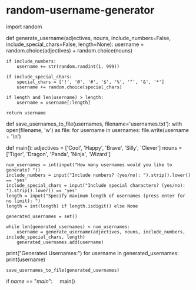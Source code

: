 # random-username-generator
import random

def generate_username(adjectives, nouns, include_numbers=False, include_special_chars=False, length=None):
    username = random.choice(adjectives) + random.choice(nouns)
    
    if include_numbers:
        username += str(random.randint(1, 999))
    
    if include_special_chars:
        special_chars = ['!', '@', '#', '$', '%', '^', '&', '*']
        username += random.choice(special_chars)
    
    if length and len(username) > length:
        username = username[:length]
    
    return username

def save_usernames_to_file(usernames, filename='usernames.txt'):
    with open(filename, 'w') as file:
        for username in usernames:
            file.write(username + '\n')

def main():
    adjectives = ['Cool', 'Happy', 'Brave', 'Silly', 'Clever']
    nouns = ['Tiger', 'Dragon', 'Panda', 'Ninja', 'Wizard']
    
    num_usernames = int(input("How many usernames would you like to generate? "))
    include_numbers = input("Include numbers? (yes/no): ").strip().lower() == 'yes'
    include_special_chars = input("Include special characters? (yes/no): ").strip().lower() == 'yes'
    length = input("Specify maximum length of usernames (press enter for no limit): ")
    length = int(length) if length.isdigit() else None
    
    generated_usernames = set()
    
    while len(generated_usernames) < num_usernames:
        username = generate_username(adjectives, nouns, include_numbers, include_special_chars, length)
        generated_usernames.add(username)
print("Generated Usernames:")
    for username in generated_usernames:
        print(username)
    
    save_usernames_to_file(generated_usernames)

if _name_ == "_main_":
    main()
